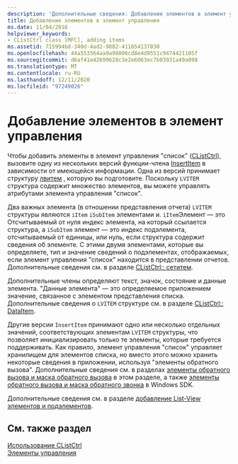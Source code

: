 ```yaml
---
description: 'Дополнительные сведения: Добавление элементов в элемент управления'
title: Добавление элементов в элемент управления
ms.date: 11/04/2016
helpviewer_keywords:
- CListCtrl class [MFC], adding items
ms.assetid: 715994bd-340d-4ad2-9882-411654137830
ms.openlocfilehash: 44a553564aa9a98806cd8e4d9551c9474421105f
ms.sourcegitcommit: d6af41e42699628c3e2e6063ec7b03931a49a098
ms.translationtype: MT
ms.contentlocale: ru-RU
ms.lasthandoff: 12/11/2020
ms.locfileid: "97249026"
---
```

# <a name="adding-items-to-the-control"></a>Добавление элементов в элемент управления

Чтобы добавить элементы в элемент управления "список" ([CListCtrl](reference/clistctrl-class.md)), вызовите одну из нескольких версий функции-члена [InsertItem](reference/clistctrl-class.md#insertitem) в зависимости от имеющейся информации. Одна из версий принимает структуру [лвитем](/windows/win32/api/commctrl/ns-commctrl-lvitemw) , которую вы подготовите. Поскольку `LVITEM` структура содержит множество элементов, вы можете управлять атрибутами элемента управления "список".

Два важных элемента (в отношении представления отчета) `LVITEM` структуры являются `iItem` `iSubItem` элементами и. `iItem`Элемент — это Отсчитываемый от нуля индекс элемента, на который ссылается структура, а `iSubItem` элемент — это индекс подэлемента, отсчитываемый от единицы, или нуль, если структура содержит сведения об элементе. С этими двумя элементами, которые вы определяете, тип и значение сведений о подэлементах, отображаемых, если элемент управления "список" находится в представлении отчетов. Дополнительные сведения см. в разделе [CListCtrl:: сетитем](reference/clistctrl-class.md#setitem).

Дополнительные члены определяют текст, значок, состояние и данные элемента. "Данные элемента" — это определяемое приложением значение, связанное с элементом представления списка. Дополнительные сведения о `LVITEM` структуре см. в разделе [CListCtrl:: DataItem](reference/clistctrl-class.md#getitem).

Другие версии `InsertItem` принимают одно или несколько отдельных значений, соответствующих элементам `LVITEM` структуры, что позволяет инициализировать только те элементы, которые требуется поддерживать. Как правило, элемент управления "список" управляет хранилищем для элементов списка, но вместо этого можно хранить некоторые сведения в приложении, используя "элементы обратного вызова". Дополнительные сведения см. в разделах [элементы обратного вызова и маска обратного вызова](callback-items-and-the-callback-mask.md) в этом разделе, а также [элементы обратного вызова и маска обратного звонка](/windows/win32/Controls/using-list-view-controls) в Windows SDK.

Дополнительные сведения см. в разделе [добавление List-View элементов и подэлементов](/windows/win32/Controls/using-list-view-controls).

## <a name="see-also"></a>См. также раздел

[Использование CListCtrl](using-clistctrl.md)<br/>
[Элементы управления](controls-mfc.md)
